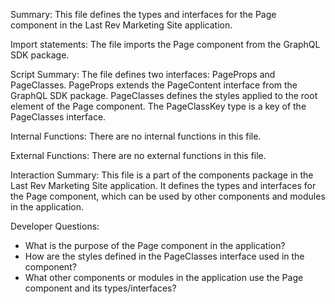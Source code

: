 Summary:
This file defines the types and interfaces for the Page component in the Last Rev Marketing Site application.

Import statements:
The file imports the Page component from the GraphQL SDK package.

Script Summary:
The file defines two interfaces: PageProps and PageClasses. PageProps extends the PageContent interface from the GraphQL SDK package. PageClasses defines the styles applied to the root element of the Page component. The PageClassKey type is a key of the PageClasses interface.

Internal Functions:
There are no internal functions in this file.

External Functions:
There are no external functions in this file.

Interaction Summary:
This file is a part of the components package in the Last Rev Marketing Site application. It defines the types and interfaces for the Page component, which can be used by other components and modules in the application.

Developer Questions:
- What is the purpose of the Page component in the application?
- How are the styles defined in the PageClasses interface used in the component?
- What other components or modules in the application use the Page component and its types/interfaces?